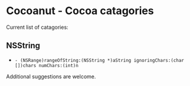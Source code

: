 # Cocoanut - Cocoa catagories
Current list of catagories:

## NSString
- `- (NSRange)rangeOfString:(NSString *)aString ignoringChars:(char [])chars numChars:(int)n`

Additional suggestions are welcome.
